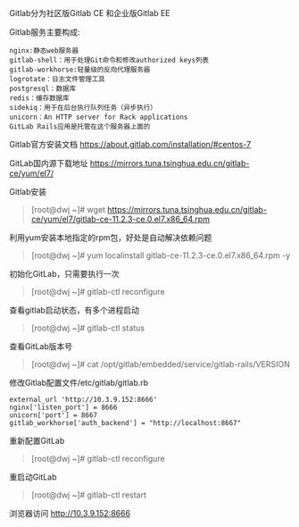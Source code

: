Gitlab分为社区版Gitlab CE 和企业版Gitlab EE

Gitlab服务主要构成:
```
nginx:静态web服务器
gitlab-shell：用于处理Git命令和修改authorized keys列表
gitlab-workhorse:轻量级的反向代理服务器
logrotate：日志文件管理工具
postgresql：数据库
redis：缓存数据库
sidekiq：用于在后台执行队列任务（异步执行）
unicorn：An HTTP server for Rack applications
GitLab Rails应用是托管在这个服务器上面的
```

Gitlab官方安装文档
https://about.gitlab.com/installation/#centos-7

GitLab国内源下载地址
https://mirrors.tuna.tsinghua.edu.cn/gitlab-ce/yum/el7/

Gitlab安装
>[root@dwj ~]# wget https://mirrors.tuna.tsinghua.edu.cn/gitlab-ce/yum/el7/gitlab-ce-11.2.3-ce.0.el7.x86_64.rpm

利用yum安装本地指定的rpm包，好处是自动解决依赖问题
>[root@dwj ~]# yum localinstall gitlab-ce-11.2.3-ce.0.el7.x86_64.rpm -y

初始化GitLab，只需要执行一次
>[root@dwj ~]# gitlab-ctl reconfigure

查看gitlab启动状态，有多个进程启动
>[root@dwj ~]# gitlab-ctl status

查看GitLab版本号
>[root@dwj ~]# cat /opt/gitlab/embedded/service/gitlab-rails/VERSION

修改Gitlab配置文件/etc/gitlab/gitlab.rb
```
external_url 'http://10.3.9.152:8666'
nginx['listen_port'] = 8666
unicorn['port'] = 8667
gitlab_workhorse['auth_backend'] = "http://localhost:8667"
```

重新配置GitLab
>[root@dwj ~]# gitlab-ctl reconfigure

重启动GitLab
>[root@dwj ~]# gitlab-ctl restart

浏览器访问
http://10.3.9.152:8666
